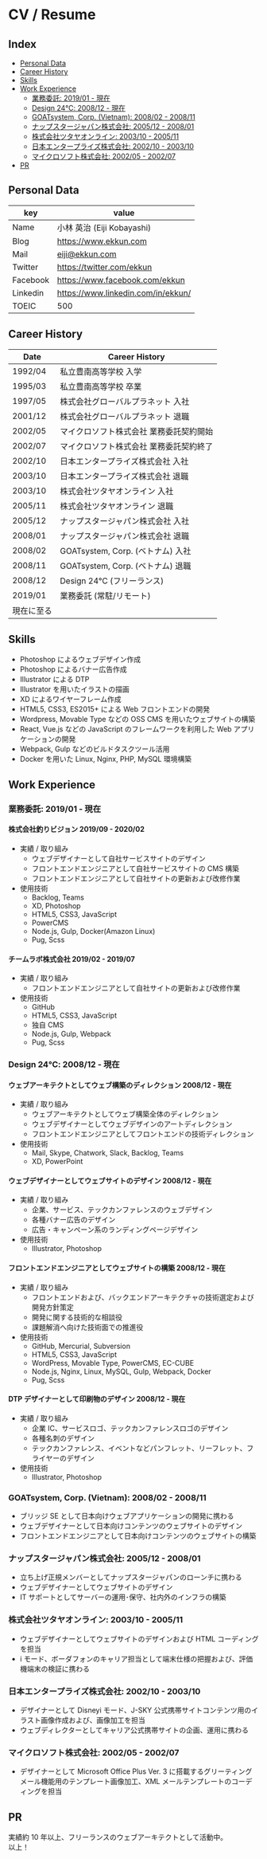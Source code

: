 # CV / Resume

## Index

- [Personal Data](#personal-data)
- [Career History](#career-history)
- [Skills](#skills)
- [Work Experience](#work-experience)
  - [業務委託: 2019/01 - 現在](#業務委託-201901---現在)
  - [Design 24℃: 2008/12 - 現在](#design-24-200812---現在)
  - [GOATsystem, Corp. (Vietnam): 2008/02 - 2008/11](#goatsystem-corp-vietnam-200802---200811)
  - [ナップスタージャパン株式会社: 2005/12 - 2008/01](#ナップスタージャパン株式会社-200512---200801)
  - [株式会社ツタヤオンライン: 2003/10 - 2005/11](#株式会社ツタヤオンライン-200310---200511)
  - [日本エンタープライズ株式会社: 2002/10 - 2003/10](#日本エンタープライズ株式会社-200210---200310)
  - [マイクロソフト株式会社: 2002/05 - 2002/07](#マイクロソフト株式会社-200205---200207)
- [PR](#pr)

## Personal Data

| key      | value                                |
| -------- | ------------------------------------ |
| Name     | 小林 英治 (Eiji Kobayashi)           |
| Blog     | <https://www.ekkun.com>              |
| Mail     | eiji@ekkun.com                       |
| Twitter  | <https://twitter.com/ekkun>          |
| Facebook | <https://www.facebook.com/ekkun>     |
| Linkedin | <https://www.linkedin.com/in/ekkun/> |
| TOEIC    | 500                                  |

## Career History

| Date       | Career History                          |
| ---------- | --------------------------------------- |
| 1992/04    | 私立豊南高等学校 入学                   |
| 1995/03    | 私立豊南高等学校 卒業                   |
| 1997/05    | 株式会社グローバルプラネット 入社       |
| 2001/12    | 株式会社グローバルプラネット 退職       |
| 2002/05    | マイクロソフト株式会社 業務委託契約開始 |
| 2002/07    | マイクロソフト株式会社 業務委託契約終了 |
| 2002/10    | 日本エンタープライズ株式会社 入社       |
| 2003/10    | 日本エンタープライズ株式会社 退職       |
| 2003/10    | 株式会社ツタヤオンライン 入社           |
| 2005/11    | 株式会社ツタヤオンライン 退職           |
| 2005/12    | ナップスタージャパン株式会社 入社       |
| 2008/01    | ナップスタージャパン株式会社 退職       |
| 2008/02    | GOATsystem, Corp. (ベトナム) 入社       |
| 2008/11    | GOATsystem, Corp. (ベトナム) 退職       |
| 2008/12    | Design 24℃ (フリーランス)               |
| 2019/01    | 業務委託 (常駐/リモート)                |
| 現在に至る |                                         |

## Skills

- Photoshop によるウェブデザイン作成
- Photoshop によるバナー広告作成
- Illustrator による DTP
- Illustrator を用いたイラストの描画
- XD によるワイヤーフレーム作成
- HTML5, CSS3, ES2015+ による Web フロントエンドの開発
- Wordpress, Movable Type などの OSS CMS を用いたウェブサイトの構築
- React, Vue.js などの JavaScript のフレームワークを利用した Web アプリケーションの開発
- Webpack, Gulp などのビルドタスクツール活用
- Docker を用いた Linux, Nginx, PHP, MySQL 環境構築

## Work Experience

### 業務委託: 2019/01 - 現在

#### 株式会社釣りビジョン 2019/09 - 2020/02

- 実績 / 取り組み
  - ウェブデザイナーとして自社サービスサイトのデザイン
  - フロントエンドエンジニアとして自社サービスサイトの CMS 構築
  - フロントエンドエンジニアとして自社サイトの更新および改修作業
- 使用技術
  - Backlog, Teams
  - XD, Photoshop
  - HTML5, CSS3, JavaScript
  - PowerCMS
  - Node.js, Gulp, Docker(Amazon Linux)
  - Pug, Scss

#### チームラボ株式会社 2019/02 - 2019/07

- 実績 / 取り組み
  - フロントエンドエンジニアとして自社サイトの更新および改修作業
- 使用技術
  - GitHub
  - HTML5, CSS3, JavaScript
  - 独自 CMS
  - Node.js, Gulp, Webpack
  - Pug, Scss

### Design 24℃: 2008/12 - 現在

#### ウェブアーキテクトとしてウェブ構築のディレクション 2008/12 - 現在

- 実績 / 取り組み
  - ウェブアーキテクトとしてウェブ構築全体のディレクション
  - ウェブデザイナーとしてウェブデザインのアートディレクション
  - フロントエンドエンジニアとしてフロントエンドの技術ディレクション
- 使用技術
  - Mail, Skype, Chatwork, Slack, Backlog, Teams
  - XD, PowerPoint

#### ウェブデザイナーとしてウェブサイトのデザイン 2008/12 - 現在

- 実績 / 取り組み
  - 企業、サービス、テックカンファレンスのウェブデザイン
  - 各種バナー広告のデザイン
  - 広告・キャンペーン系のランディングページデザイン
- 使用技術
  - Illustrator, Photoshop

#### フロントエンドエンジニアとしてウェブサイトの構築 2008/12 - 現在

- 実績 / 取り組み
  - フロントエンドおよび、バックエンドアーキテクチャの技術選定および開発方針策定
  - 開発に関する技術的な相談役
  - 課題解消へ向けた技術面での推進役
- 使用技術
  - GitHub, Mercurial, Subversion
  - HTML5, CSS3, JavaScript
  - WordPress, Movable Type, PowerCMS, EC-CUBE
  - Node.js, Nginx, Linux, MySQL, Gulp, Webpack, Docker
  - Pug, Scss

#### DTP デザイナーとして印刷物のデザイン 2008/12 - 現在

- 実績 / 取り組み
  - 企業 IC、サービスロゴ、テックカンファレンスロゴのデザイン
  - 各種名刺のデザイン
  - テックカンファレンス、イベントなどパンフレット、リーフレット、フライヤーのデザイン
- 使用技術
  - Illustrator, Photoshop

### GOATsystem, Corp. (Vietnam): 2008/02 - 2008/11

- ブリッジ SE として日本向けウェブアプリケーションの開発に携わる
- ウェブデザイナーとして日本向けコンテンツのウェブサイトのデザイン
- フロントエンドエンジニアとして日本向けコンテンツのウェブサイトの構築

### ナップスタージャパン株式会社: 2005/12 - 2008/01

- 立ち上げ正規メンバーとしてナップスタージャパンのローンチに携わる
- ウェブデザイナーとしてウェブサイトのデザイン
- IT サポートとしてサーバーの運用･保守、社内外のインフラの構築

### 株式会社ツタヤオンライン: 2003/10 - 2005/11

- ウェブデザイナーとしてウェブサイトのデザインおよび HTML コーディングを担当
- i モード、ボーダフォンのキャリア担当として端末仕様の把握および、評価機端末の検証に携わる

### 日本エンタープライズ株式会社: 2002/10 - 2003/10

- デザイナーとして Disneyi モード、J-SKY 公式携帯サイトコンテンツ用のイラスト画像作成および、画像加工を担当
- ウェブディレクターとしてキャリア公式携帯サイトの企画、運用に携わる

### マイクロソフト株式会社: 2002/05 - 2002/07

- デザイナーとして Microsoft Office Plus Ver. 3 に搭載するグリーティングメール機能用のテンプレート画像加工、XML メールテンプレートのコーディングを担当

## PR

実績約 10 年以上、フリーランスのウェブアーキテクトとして活動中。  
以上！
